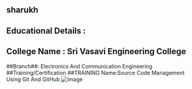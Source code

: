 ## sharukh ##
## Educational Details :
## College Name : Sri Vasavi Engineering College
##Branch##: Electronics And Communication Engineering
##Training/Certification
##TRAINING Name:Source Code Management Using Git And GitHub
![image](http://stat.overdrive.in/wp-content/uploads/2018/11/Royal-Enfield-Continental-GT-650-26.jpg)
